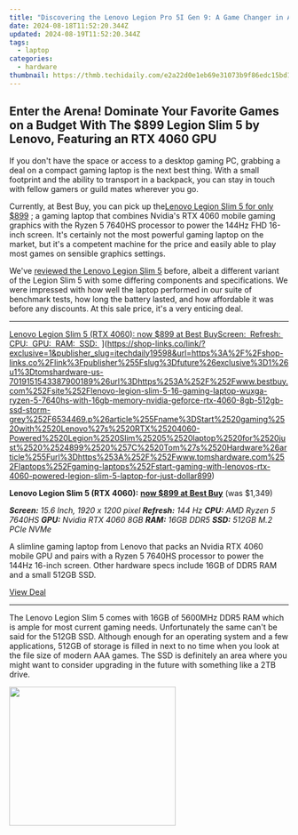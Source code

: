```yaml
---
title: "Discovering the Lenovo Legion Pro 5I Gen 9: A Game Changer in Affordable High-End Gaming Computers"
date: 2024-08-18T11:52:20.344Z
updated: 2024-08-19T11:52:20.344Z
tags:
  - laptop
categories:
  - hardware
thumbnail: https://thmb.techidaily.com/e2a22d0e1eb69e31073b9f86edc15bd17dc9ed7433f25f15297fff8ea322d744.jpg
---
```


## Enter the Arena! Dominate Your Favorite Games on a Budget With The $899 Legion Slim 5 by Lenovo, Featuring an RTX 4060 GPU

If you don't have the space or access to a desktop gaming PC, grabbing a deal on a compact gaming laptop is the next best thing. With a small footprint and the ability to transport in a backpack, you can stay in touch with fellow gamers or guild mates wherever you go.

 Currently, at Best Buy, you can pick up the[Lenovo Legion Slim 5 for only $899](https://shop-links.co/link/?exclusive=1&publisher_slug=itechdaily19598&url=https%3A%2F%2Fshop-links.co%2Flink%3Fpublisher%255Fslug%3Dfuture%26exclusive%3D1%26u1%3Dtomshardware-us-6846855697077880597%26url%3Dhttps%253A%252F%252Fwww.bestbuy.com%252Fsite%252Flenovo-legion-slim-5-16-gaming-laptop-wuxga-ryzen-5-7640hs-with-16gb-memory-nvidia-geforce-rtx-4060-8gb-512gb-ssd-storm-grey%252F6534469.p%26article%255Fname%3DStart%2520gaming%2520with%2520Lenovo%27s%2520RTX%25204060-Powered%2520Legion%2520Slim%25205%2520laptop%2520for%2520just%2520%2524899%2520%257C%2520Tom%27s%2520Hardware%26article%255Furl%3Dhttps%253A%252F%252Fwww.tomshardware.com%252Flaptops%252Fgaming-laptops%252Fstart-gaming-with-lenovos-rtx-4060-powered-legion-slim-5-laptop-for-just-dollar899) ; a gaming laptop that combines Nvidia's RTX 4060 mobile gaming graphics with the Ryzen 5 7640HS processor to power the 144Hz FHD 16-inch screen. It's certainly not the most powerful gaming laptop on the market, but it's a competent machine for the price and easily able to play most games on sensible graphics settings.

 We've [reviewed the Lenovo Legion Slim 5](https://tools.techidaily.com) before, albeit a different variant of the Legion Slim 5 with some differing components and specifications. We were impressed with how well the laptop performed in our suite of benchmark tests, how long the battery lasted, and how affordable it was before any discounts. At this sale price, it's a very enticing deal.

---

[Lenovo Legion Slim 5 (RTX 4060): now $899 at Best BuyScreen:&nbsp; Refresh:&nbsp; CPU:&nbsp; GPU:&nbsp; RAM:&nbsp; SSD:&nbsp;](https://cdn.mos.cms.futurecdn.net/QAaW55DhG6MRxoT989aDzW-200-100.png "Lenovo Legion Slim 5 (RTX 4060): now $899 at Best BuyScreen:&nbsp; Refresh:&nbsp; CPU:&nbsp; GPU:&nbsp; RAM:&nbsp; SSD:&nbsp;") ](https://shop-links.co/link/?exclusive=1&publisher_slug=itechdaily19598&url=https%3A%2F%2Fshop-links.co%2Flink%3Fpublisher%255Fslug%3Dfuture%26exclusive%3D1%26u1%3Dtomshardware-us-7019151543387900189%26url%3Dhttps%253A%252F%252Fwww.bestbuy.com%252Fsite%252Flenovo-legion-slim-5-16-gaming-laptop-wuxga-ryzen-5-7640hs-with-16gb-memory-nvidia-geforce-rtx-4060-8gb-512gb-ssd-storm-grey%252F6534469.p%26article%255Fname%3DStart%2520gaming%2520with%2520Lenovo%27s%2520RTX%25204060-Powered%2520Legion%2520Slim%25205%2520laptop%2520for%2520just%2520%2524899%2520%257C%2520Tom%27s%2520Hardware%26article%255Furl%3Dhttps%253A%252F%252Fwww.tomshardware.com%252Flaptops%252Fgaming-laptops%252Fstart-gaming-with-lenovos-rtx-4060-powered-legion-slim-5-laptop-for-just-dollar899)

**Lenovo Legion Slim 5 (RTX 4060):** [**now $899 at Best Buy**](https://shop-links.co/link/?exclusive=1&publisher_slug=itechdaily19598&url=https%3A%2F%2Fshop-links.co%2Flink%3Fpublisher%255Fslug%3Dfuture%26exclusive%3D1%26u1%3Dtomshardware-us-5466941239758921881%26url%3Dhttps%253A%252F%252Fwww.bestbuy.com%252Fsite%252Flenovo-legion-slim-5-16-gaming-laptop-wuxga-ryzen-5-7640hs-with-16gb-memory-nvidia-geforce-rtx-4060-8gb-512gb-ssd-storm-grey%252F6534469.p%26article%255Fname%3DStart%2520gaming%2520with%2520Lenovo%27s%2520RTX%25204060-Powered%2520Legion%2520Slim%25205%2520laptop%2520for%2520just%2520%2524899%2520%257C%2520Tom%27s%2520Hardware%26article%255Furl%3Dhttps%253A%252F%252Fwww.tomshardware.com%252Flaptops%252Fgaming-laptops%252Fstart-gaming-with-lenovos-rtx-4060-powered-legion-slim-5-laptop-for-just-dollar899) (was $1,349)  
  
_**Screen:**_ _15.6 Inch, 1920 x 1200 pixel_
 _**Refresh:**_ _144 Hz_
 _**CPU:**_ _AMD Ryzen 5 7640HS_
 _**GPU:**_ _Nvidia RTX 4060 8GB_
 _**RAM:**_ _16GB DDR5_
 _**SSD:**_ _512GB M.2 PCIe NVMe_
  
 A slimline gaming laptop from Lenovo that packs an Nvidia RTX 4060 mobile GPU and pairs with a Ryzen 5 7640HS processor to power the 144Hz 16-inch screen. Other hardware specs include 16GB of DDR5 RAM and a small 512GB SSD.

[View Deal](https://shop-links.co/link/?exclusive=1&publisher_slug=itechdaily19598&url=https%3A%2F%2Fshop-links.co%2Flink%3Fpublisher%255Fslug%3Dfuture%26exclusive%3D1%26u1%3Dtomshardware-us-7019151543387900189%26url%3Dhttps%253A%252F%252Fwww.bestbuy.com%252Fsite%252Flenovo-legion-slim-5-16-gaming-laptop-wuxga-ryzen-5-7640hs-with-16gb-memory-nvidia-geforce-rtx-4060-8gb-512gb-ssd-storm-grey%252F6534469.p%26article%255Fname%3DStart%2520gaming%2520with%2520Lenovo%27s%2520RTX%25204060-Powered%2520Legion%2520Slim%25205%2520laptop%2520for%2520just%2520%2524899%2520%257C%2520Tom%27s%2520Hardware%26article%255Furl%3Dhttps%253A%252F%252Fwww.tomshardware.com%252Flaptops%252Fgaming-laptops%252Fstart-gaming-with-lenovos-rtx-4060-powered-legion-slim-5-laptop-for-just-dollar899)

---

 The Lenovo Legion Slim 5 comes with 16GB of 5600MHz DDR5 RAM which is ample for most current gaming needs. Unfortunately the same can't be said for the 512GB SSD. Although enough for an operating system and a few applications, 512GB of storage is filled in next to no time when you look at the file size of modern AAA games. The SSD is definitely an area where you might want to consider upgrading in the future with something like a 2TB drive.

<ins class="adsbygoogle"
     style="display:block"
     data-ad-format="autorelaxed"
     data-ad-client="ca-pub-7571918770474297"
     data-ad-slot="1223367746"></ins>



<ins class="adsbygoogle"
     style="display:block"
     data-ad-client="ca-pub-7571918770474297"
     data-ad-slot="8358498916"
     data-ad-format="auto"
     data-full-width-responsive="true"></ins>



<!-- affiliate ads begin -->
<a href="https://caperobbin.sjv.io/c/5597632/2006118/18460" target="_top" id="2006118"><img src="//a.impactradius-go.com/display-ad/18460-2006118" border="0" alt="" width="300" height="250"/></a><img height="0" width="0" src="https://imp.pxf.io/i/5597632/2006118/18460" style="position:absolute;visibility:hidden;" border="0" />
<!-- affiliate ads end -->